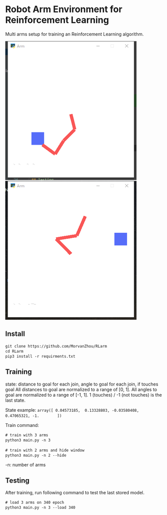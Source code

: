 # Robot Arm Environment for Reinforcement Learning 

Multi arms setup for training an Reinforcement Learning algorithm.


![demo1](demo/demo1.png)
![demo2](demo/demo2.png)


## Install 

```shell script
git clone https://github.com/MorvanZhou/RLarm
cd RLarm 
pip3 install -r requirments.txt
```

## Training

state: distance to goal for each join, angle to goal for each join, if touches goal
All distances to goal are normalized to a range of \[0, 1].
All angles to goal are normalized to a range of \[-1, 1].
1 (touches) / -1 (not touches) is the last state.

State example:
`array([ 0.04573185,  0.13328803, -0.03580408,  0.47065321, -1.        ])`
 
Train command:

```shell script
# train with 3 arms
python3 main.py -n 3

# train with 2 arms and hide window
python3 main.py -n 2 --hide 
```

-n: number of arms

## Testing
After training, run following command to test the last stored model.

```shell script
# load 3 arms on 340 epoch
python3 main.py -n 3 --load 340
```